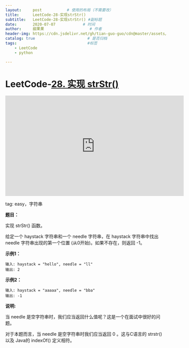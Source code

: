 ```yaml
---
layout:     post           # 使用的布局（不需要改）
title:      LeetCode-28-实现strStr()
subtitle:   LeetCode-28-实现strStr() #副标题
date:       2020-07-07            # 时间
author:     甜果果                    # 作者
header-img: https://cdn.jsdelivr.net/gh/tian-guo-guo/cdn@master/assets/picgoimg/20200701171155.png  #背景图片
catalog: true                       # 是否归档
tags:                               #标签
    - LeetCode
    - python

---
```


# LeetCode-[28. 实现 strStr()](https://leetcode-cn.com/problems/implement-strstr/)

<iframe width="560" height="315" src="https://www.youtube.com/embed/62lXzTIHTiI" frameborder="0" allow="accelerometer; autoplay; encrypted-media; gyroscope; picture-in-picture" allowfullscreen></iframe>

tag: easy，字符串

**题目：**

实现 strStr() 函数。

给定一个 haystack 字符串和一个 needle 字符串，在 haystack 字符串中找出 needle 字符串出现的第一个位置 (从0开始)。如果不存在，则返回  -1。

**示例1：**

```
输入: haystack = "hello", needle = "ll"
输出: 2
```

**示例2：**

```
输入: haystack = "aaaaa", needle = "bba"
输出: -1
```

**说明:**

当 needle 是空字符串时，我们应当返回什么值呢？这是一个在面试中很好的问题。

对于本题而言，当 needle 是空字符串时我们应当返回 0 。这与C语言的 strstr() 以及 Java的 indexOf() 定义相符。

